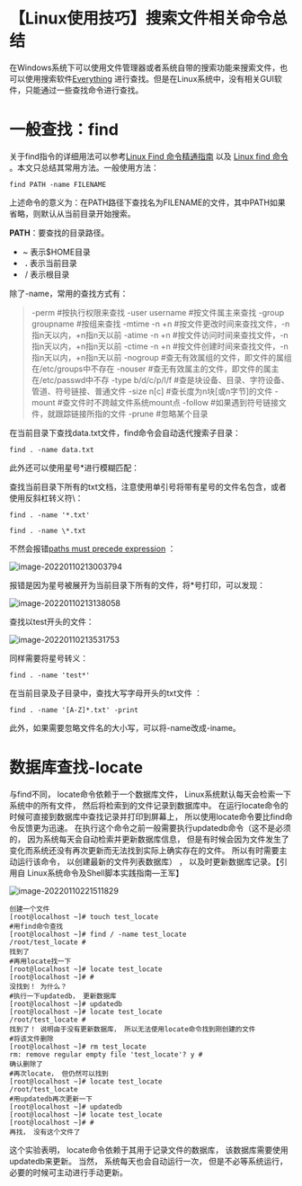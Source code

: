 # 【Linux使用技巧】搜索文件相关命令总结

在Windows系统下可以使用文件管理器或者系统自带的搜索功能来搜索文件，也可以使用搜索软件[Everything](https://www.voidtools.com/zh-cn/) 进行查找。但是在Linux系统中，没有相关GUI软件，只能通过一些查找命令进行查找。

# 一般查找：find

关于find指令的详细用法可以参考[Linux Find 命令精通指南](https://www.oracle.com/cn/technical-resources/articles/linux-calish-find.html) 以及 [Linux find 命令](https://www.runoob.com/linux/linux-comm-find.html) 。本文只总结其常用方法。一般使用方法：

`find PATH -name FILENAME`  

上述命令的意义为：在PATH路径下查找名为FILENAME的文件，其中PATH如果省略，则默认从当前目录开始搜索。

**PATH**：要查找的目录路径。 

-    ~ 表示$HOME目录
- ​    **.** 表示当前目录
- ​    / 表示根目录 

除了-name，常用的查找方式有：

> -perm                                #按执行权限来查找
> -user    username             #按文件属主来查找
> -group groupname            #按组来查找
> -mtime   -n +n                   #按文件更改时间来查找文件，-n指n天以内，+n指n天以前
> -atime    -n +n                   #按文件访问时间来查找文件，-n指n天以内，+n指n天以前
> -ctime    -n +n                  #按文件创建时间来查找文件，-n指n天以内，+n指n天以前
> -nogroup                          #查无有效属组的文件，即文件的属组在/etc/groups中不存在
> -nouser                            #查无有效属主的文件，即文件的属主在/etc/passwd中不存
> -type    b/d/c/p/l/f             #查是块设备、目录、字符设备、管道、符号链接、普通文件
> -size      n[c]                    #查长度为n块[或n字节]的文件
> -mount                            #查文件时不跨越文件系统mount点
> -follow                            #如果遇到符号链接文件，就跟踪链接所指的文件
> -prune                            #忽略某个目录

在当前目录下查找data.txt文件，find命令会自动迭代搜索子目录：

`find . -name data.txt`  

此外还可以使用星号*进行模糊匹配：

查找当前目录下所有的txt文档，注意使用单引号将带有星号的文件名包含，或者使用反斜杠转义符\：

`find . -name '*.txt'` 

`find . -name \*.txt` 

不然会报错[paths must precede expression](https://www.cnblogs.com/peter1994/p/7297656.html) ：

![image-20220110213003794](https://gitee.com/luo-san-pao/luo-blog-images/raw/master/img/202201102130594.png)

报错是因为星号被展开为当前目录下所有的文件，将*号打印，可以发现：

![image-20220110213138058](https://gitee.com/luo-san-pao/luo-blog-images/raw/master/img/202201102131996.png)

查找以test开头的文件：

![image-20220110213531753](https://gitee.com/luo-san-pao/luo-blog-images/raw/master/img/202201102218393.png)

同样需要将星号转义：

`find . -name 'test*'`

 在当前目录及子目录中，查找大写字母开头的txt文件 ：

`find . -name '[A-Z]*.txt' -print` 

此外，如果需要忽略文件名的大小写，可以将-name改成-iname。

# 数据库查找-locate

与find不同， locate命令依赖于一个数据库文件， Linux系统默认每天会检索一下系统中的所有文件， 然后将检索到的文件记录到数据库中。 在运行locate命令的时候可直接到数据库中查找记录并打印到屏幕上， 所以使用locate命令要比find命令反馈更为迅速。 在执行这个命令之前一般需要执行updatedb命令（这不是必须的， 因为系统每天会自动检索并更新数据库信息， 但是有时候会因为文件发生了变化而系统还没有再次更新而无法找到实际上确实存在的文件。 所以有时需要主动运行该命令， 以创建最新的文件列表数据库） ， 以及时更新数据库记录。【引用自 Linux系统命令及Shell脚本实践指南—王军】

![image-20220110221511829](https://gitee.com/luo-san-pao/luo-blog-images/raw/master/img/202201102215963.png)

```
创建一个文件
[root@localhost ~]# touch test_locate
#用find命令查找
[root@localhost ~]# find / -name test_locate
/root/test_locate #
找到了
#再用locate找一下
[root@localhost ~]# locate test_locate
[root@localhost ~]# #
没找到！ 为什么？
#执行一下updatedb， 更新数据库
[root@localhost ~]# updatedb
[root@localhost ~]# locate test_locate
/root/test_locate #
找到了！ 说明由于没有更新数据库， 所以无法使用locate命令找到刚创建的文件
#将该文件删除
[root@localhost ~]# rm test_locate
rm: remove regular empty file 'test_locate'? y #
确认删除了
#再次locate， 但仍然可以找到
[root@localhost ~]# locate test_locate
/root/test_locate
#用updatedb再次更新一下
[root@localhost ~]# updatedb
[root@localhost ~]# locate test_locate
[root@localhost ~]# #
再找， 没有这个文件了
```

这个实验表明， locate命令依赖于其用于记录文件的数据库， 该数据库需要使用updatedb来更新。
当然， 系统每天也会自动运行一次， 但是不必等系统运行， 必要的时候可主动进行手动更新。  

